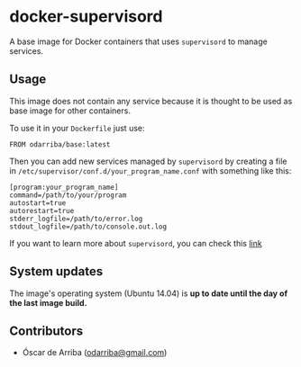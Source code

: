 # docker-supervisord

A base image for Docker containers that uses `supervisord` to manage services.

## Usage

This image does not contain any service because it is thought to be used as base image for other containers.

To use it in your `Dockerfile` just use:

```
FROM odarriba/base:latest
```

Then you can add new services managed by `supervisord` by creating a file in `/etc/supervisor/conf.d/your_program_name.conf` with something like this:

```
[program:your_program_name]
command=/path/to/your/program
autostart=true
autorestart=true
stderr_logfile=/path/to/error.log
stdout_logfile=/path/to/console.out.log
```

If you want to learn more about `supervisord`, you can check this [link](https://www.digitalocean.com/community/tutorials/how-to-install-and-manage-supervisor-on-ubuntu-and-debian-vps)
## System updates

The image's operating system (Ubuntu 14.04) is **up to date until the day of the last image build.**

## Contributors

* Óscar de Arriba (odarriba@gmail.com)
